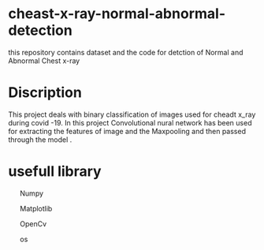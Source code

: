 # cheast-x-ray-normal-abnormal-detection
this repository contains dataset and the code for detction of Normal and Abnormal Chest x-ray 
# Discription
This project deals with binary classification of images used for cheadt x_ray during covid -19. In this project Convolutional nural network has been used for extracting the features of image and the Maxpooling and then passed through the model .
# usefull library
<ul> Numpy </ul>
<ul> Matplotlib </ul>
<ul> OpenCv </ul>
<ul> os </ul>
